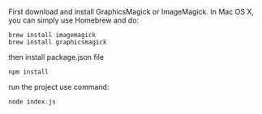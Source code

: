 First download and install GraphicsMagick or ImageMagick. In Mac OS X, you can simply use Homebrew and do:
```
brew install imagemagick
brew install graphicsmagick
```
then install package.json file
```
npm install
```

run the project use command:
```
node index.js
```